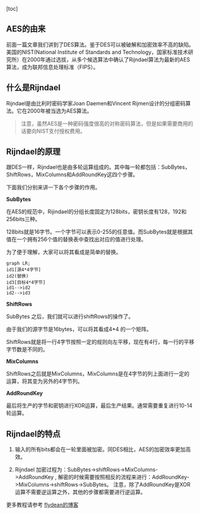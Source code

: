 [toc]

## AES的由来

前面一篇文章我们讲到了DES算法。鉴于DES可以被破解和加密效率不高的缺陷。美国的NIST(National Institute of Standards and Technology，国家标准技术研究所）在2000年通过选拔，从多个候选算法中确认了Rijndael算法为最新的AES算法，成为联邦信息处理标准（FIPS）。

## 什么是Rijndael

Rijndael是由比利时密码学家Joan Daemen和Vincent Rijmen设计的分组密码算法。它在2000年被当选为AES算法。

>注意，虽然AES是一种密码强度很高的对称密码算法，但是如果需要商用的话要向NIST支付授权费用。

## Rijndael的原理

跟DES一样，Rijndael也是由多轮运算组成的。其中每一轮都包括：SubBytes，ShiftRows，MixColumns和AddRoundKey这四个步骤。

下面我们分别来讲一下各个步骤的作用。

**SubBytes**

在AES的规范中，Rijindael的分组长度固定为128bits，密钥长度有128，192和256bits三种。

128bits就是16字节。一个字节可以表示0-255的任意值。而SubBytes就是根据其值在一个拥有256个值的替换表中查找出对应的值进行处理。

为了便于理解，大家可以将其看成是简单的替换。

~~~mermaid
graph LR;
id1[源4*4字节]
id2(替换)
id3[目标4*4字节]
id1-->id2
id2-->id3
~~~

**ShiftRows**

SubBytes 之后，我们就可以进行shiftRows的操作了。

由于我们的源字节是16bytes，可以将其看成4*4 的一个矩阵。

ShiftRows就是将一行4字节按照一定的规则向左平移，现在有4行，每一行的平移字节数是不同的。

**MixColumns**

ShiftRows之后就是MixColumns，MixColumns是在4字节的列上面进行一定的运算，将其变为另外的4字节列。

**AddRoundKey**

最后将生产的字节和密钥进行XOR运算，最后生产结果。通常需要重复进行10-14轮运算。

## Rijndael的特点

1. 输入的所有bits都会在一轮里面被加密。同DES相比，AES的加密效率更加高效。

2. Rijndael 加密过程为：SubBytes->shiftRows->MixColumns->AddRoundKey , 解密的时候需要按照相反的流程来进行：AddRoundKey->MixColumns->shiftRows->SubBytes。 注意，除了AddRoundKey是XOR运算不需要逆运算之外，其他的步骤都需要进行逆运算。

更多教程请参考 [flydean的博客](http://www.flydean.com/aes/)